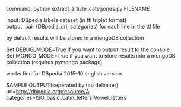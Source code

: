 command: python extract_article_categories.py FILENAME  
  
input: DBpedia labels dataset (in ttl triplet format)  
output: pair (DBpedia_uri, categories) for each line in the ttl file  
  
by default results will be stored in a mongoDB collection  
  
Set DEBUG_MODE=True if you want to output result to the console  
Set MONGO_MODE=True if you want to store results into a mongoDB collection (requires pymongo package)  
  
works fine for DBpedia 2015-10 english version  
  
SAMPLE OUTPUT(seperated by tab delimiter)  
uri=<http://dbpedia.org/resource/A>	categories=ISO_basic_Latin_letters|Vowel_letters  
